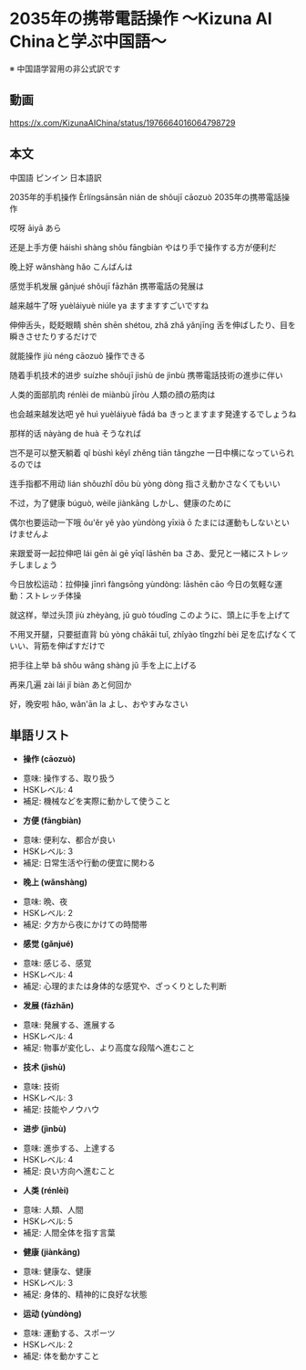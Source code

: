 # 2035年の携帯電話操作 〜Kizuna AI Chinaと学ぶ中国語〜
※ 中国語学習用の非公式訳です

## 動画
https://x.com/KizunaAIChina/status/1976664016064798729

## 本文

中国語 ピンイン 日本語訳

2035年的手机操作
Èrlíngsānsān nián de shǒujī cāozuò
2035年の携帯電話操作

哎呀
āiyā
あら

还是上手方便
háishì shàng shǒu fāngbiàn
やはり手で操作する方が便利だ

晚上好
wǎnshàng hǎo
こんばんは

感觉手机发展
gǎnjué shǒujī fāzhǎn
携帯電話の発展は

越来越牛了呀
yuèláiyuè niúle ya
ますますすごいですね

伸伸舌头，眨眨眼睛
shēn shēn shétou, zhǎ zhǎ yǎnjīng
舌を伸ばしたり、目を瞬きさせたりするだけで

就能操作
jiù néng cāozuò
操作できる

随着手机技术的进步
suízhe shǒujī jìshù de jìnbù
携帯電話技術の進歩に伴い

人类的面部肌肉
rénlèi de miànbù jīròu
人類の顔の筋肉は

也会越来越发达吧
yě huì yuèláiyuè fādá ba
きっとますます発達するでしょうね

那样的话
nàyàng de huà
そうなれば

岂不是可以整天躺着
qǐ bùshì kěyǐ zhěng tiān tǎngzhe
一日中横になっていられるのでは

连手指都不用动
lián shǒuzhǐ dōu bù yòng dòng
指さえ動かさなくてもいい

不过，为了健康
búguò, wèile jiànkāng
しかし、健康のために

偶尔也要运动一下哦
ǒu'ěr yě yào yùndòng yīxià ō
たまには運動もしないといけませんよ

来跟爱哥一起拉伸吧
lái gēn ài gē yīqǐ lāshēn ba
さあ、愛兄と一緒にストレッチしましょう

今日放松运动：拉伸操
jīnrì fàngsōng yùndòng: lāshēn cāo
今日の気軽な運動：ストレッチ体操

就这样，举过头顶
jiù zhèyàng, jǔ guò tóudǐng
このように、頭上に手を上げて

不用叉开腿，只要挺直背
bù yòng chākāi tuǐ, zhǐyào tǐngzhí bèi
足を広げなくていい、背筋を伸ばすだけで

把手往上举
bǎ shǒu wǎng shàng jǔ
手を上に上げる

再来几遍
zài lái jǐ biàn
あと何回か

好，晚安啦
hǎo, wǎn'ān la
よし、おやすみなさい


## 単語リスト

* **操作 (cāozuò)**
- 意味: 操作する、取り扱う
- HSKレベル: 4
- 補足: 機械などを実際に動かして使うこと

* **方便 (fāngbiàn)**
- 意味: 便利な、都合が良い
- HSKレベル: 3
- 補足: 日常生活や行動の便宜に関わる

* **晚上 (wǎnshàng)**
- 意味: 晩、夜
- HSKレベル: 2
- 補足: 夕方から夜にかけての時間帯

* **感觉 (gǎnjué)**
- 意味: 感じる、感覚
- HSKレベル: 4
- 補足: 心理的または身体的な感覚や、ざっくりとした判断

* **发展 (fāzhǎn)**
- 意味: 発展する、進展する
- HSKレベル: 4
- 補足: 物事が変化し、より高度な段階へ進むこと

* **技术 (jìshù)**
- 意味: 技術
- HSKレベル: 3
- 補足: 技能やノウハウ

* **进步 (jìnbù)**
- 意味: 進歩する、上達する
- HSKレベル: 4
- 補足: 良い方向へ進むこと

* **人类 (rénlèi)**
- 意味: 人類、人間
- HSKレベル: 5
- 補足: 人間全体を指す言葉

* **健康 (jiànkāng)**
- 意味: 健康な、健康
- HSKレベル: 3
- 補足: 身体的、精神的に良好な状態

* **运动 (yùndòng)**
- 意味: 運動する、スポーツ
- HSKレベル: 2
- 補足: 体を動かすこと
